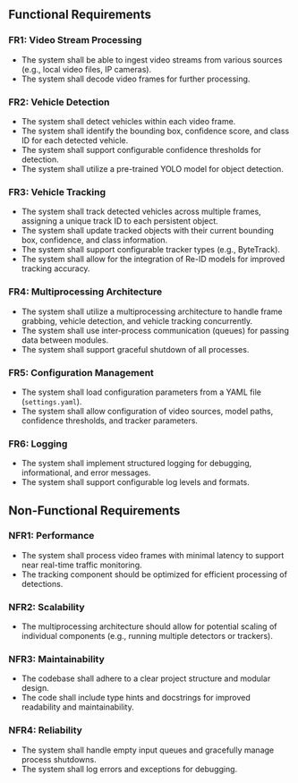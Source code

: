 ## Functional Requirements

### FR1: Video Stream Processing

- The system shall be able to ingest video streams from various sources (e.g., local video files, IP cameras).
- The system shall decode video frames for further processing.

### FR2: Vehicle Detection

- The system shall detect vehicles within each video frame.
- The system shall identify the bounding box, confidence score, and class ID for each detected vehicle.
- The system shall support configurable confidence thresholds for detection.
- The system shall utilize a pre-trained YOLO model for object detection.

### FR3: Vehicle Tracking

- The system shall track detected vehicles across multiple frames, assigning a unique track ID to each persistent object.
- The system shall update tracked objects with their current bounding box, confidence, and class information.
- The system shall support configurable tracker types (e.g., ByteTrack).
- The system shall allow for the integration of Re-ID models for improved tracking accuracy.

### FR4: Multiprocessing Architecture

- The system shall utilize a multiprocessing architecture to handle frame grabbing, vehicle detection, and vehicle tracking concurrently.
- The system shall use inter-process communication (queues) for passing data between modules.
- The system shall support graceful shutdown of all processes.

### FR5: Configuration Management

- The system shall load configuration parameters from a YAML file (`settings.yaml`).
- The system shall allow configuration of video sources, model paths, confidence thresholds, and tracker parameters.

### FR6: Logging

- The system shall implement structured logging for debugging, informational, and error messages.
- The system shall support configurable log levels and formats.

## Non-Functional Requirements

### NFR1: Performance

- The system shall process video frames with minimal latency to support near real-time traffic monitoring.
- The tracking component should be optimized for efficient processing of detections.

### NFR2: Scalability

- The multiprocessing architecture should allow for potential scaling of individual components (e.g., running multiple detectors or trackers).

### NFR3: Maintainability

- The codebase shall adhere to a clear project structure and modular design.
- The code shall include type hints and docstrings for improved readability and maintainability.

### NFR4: Reliability

- The system shall handle empty input queues and gracefully manage process shutdowns.
- The system shall log errors and exceptions for debugging.
